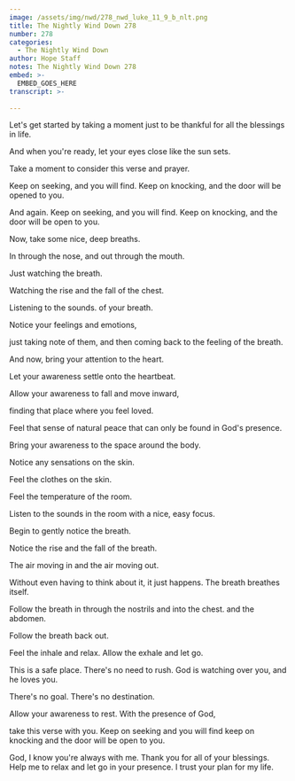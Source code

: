 ```yaml
---
image: /assets/img/nwd/278_nwd_luke_11_9_b_nlt.png
title: The Nightly Wind Down 278
number: 278
categories:
  - The Nightly Wind Down
author: Hope Staff
notes: The Nightly Wind Down 278
embed: >-
  EMBED_GOES_HERE
transcript: >-
  
---
```

Let's get started by taking a moment just to be thankful for all the blessings in life.

And when you're ready, let your eyes close like the sun sets.

Take a moment to consider this verse and prayer.

Keep on seeking, and you will find. Keep on knocking, and the door will be opened to you.

And again. Keep on seeking, and you will find. Keep on knocking, and the door will be open to you.

Now, take some nice, deep breaths.

In through the nose, and out through the mouth.

Just watching the breath.

Watching the rise and the fall of the chest.

Listening to the sounds. of your breath.

Notice your feelings and emotions,

just taking note of them, and then coming back to the feeling of the breath.

And now, bring your attention to the heart.

Let your awareness settle onto the heartbeat.

Allow your awareness to fall and move inward,

finding that place where you feel loved.

Feel that sense of natural peace that can only be found in God's presence.

Bring your awareness to the space around the body.

Notice any sensations on the skin.

Feel the clothes on the skin.

Feel the temperature of the room.

Listen to the sounds in the room with a nice, easy focus.

Begin to gently notice the breath.

Notice the rise and the fall of the breath.

The air moving in and the air moving out.

Without even having to think about it, it just happens. The breath breathes itself.

Follow the breath in through the nostrils and into the chest. and the abdomen.

Follow the breath back out.

Feel the inhale and relax. Allow the exhale and let go.

This is a safe place. There's no need to rush. God is watching over you, and he loves you.

There's no goal. There's no destination.

Allow your awareness to rest. With the presence of God,

take this verse with you. Keep on seeking and you will find keep on knocking and the door will be open to you.

God, I know you're always with me. Thank you for all of your blessings. Help me to relax and let go in your presence. I trust your plan for my life.

